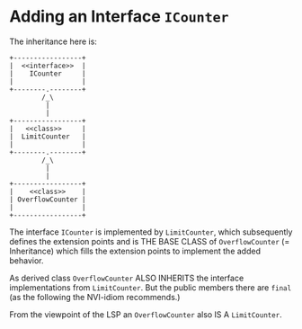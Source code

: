 # Adding an Interface `ICounter`

The inheritance here is:

    +-----------------+
    |  <<interface>>  |
    |    ICounter     |
    |                 |
    +--------.--------+
            /_\
             |
             |
    +-----------------+
    |   <<class>>     |
    |  LimitCounter   |
    |                 |
    +--------.--------+
            /_\
             |
             |
    +-----------------+
    |    <<class>>    |
    | OverflowCounter |
    |                 |
    +-----------------+

The interface `ICounter` is implemented by `LimitCounter`,
which subsequently defines the extension points and is THE
BASE CLASS of `OverflowCounter` (= Inheritance) which fills
the extension points to implement the added behavior.

As derived class `OverflowCounter` ALSO INHERITS the
interface implementations from `LimitCounter`. But the
public members there are `final` (as the following the
NVI-idiom recommends.)

From the viewpoint of the LSP an `OverflowCounter` also IS A
`LimitCounter`.
